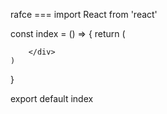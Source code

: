 rafce === 
import React from 'react'

const index = () => {
    return (
        <div>
            
        </div>
    )
}

export default index
